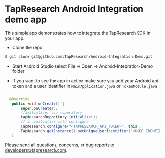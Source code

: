 # TapResearch Android Integration demo app

This simple app demonstrates how to integrate the TapResearch SDK in your app.

* Clone the repo

~~~~~~bash
$ git clone git@github.com:TapResearch/Android-Integration-Demo.git
~~~~~~

* Start Android Studio select File -> Open -> Android-Integration-Demo folder 

* If you want to see the app in action make sure you add your Android api token and a user identifier in `MainApplication.java` or  `TokenModule.java`

~~~~java

  @Override
   public void onCreate() {
       super.onCreate();
       //initializer via repository
       tapResearchRepository.initialize();
       // or initialize with configure
       TapResearch.configure("<TAPRESEARCH_API_TOKEN>", this);
       TapResearch.getInstance().setUniqueUserIdentifier("<USER_IDENTIFIER>");
   }

~~~~

Please send all questions, concerns, or bug reports to developers@tapresearch.com.
